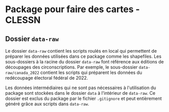 # Package pour faire des cartes - CLESSN



## Dossier `data-raw`
Le dossier `data-raw` contient les scripts roulés en local qui permettent de préparer les données utilisées dans ce package comme les shapefiles. Les sous-dossiers à la racine du dossier `data-raw` font référence aux éditions de découpages des circonscriptions. Par exemple, le sous-dossier `data-raw/canada_2022` contient les scripts qui préparent les données du redécoupage électoral fédéral de 2022.

Les données intermédiaires qui ne sont pas nécessaires à l'utilisation du package sont stockées dans le dossier `data` à l'intérieur de `data-raw`. Ce dossier est exclus du package par le fichier `.gitignore` et peut entièrement généré grâce aux scripts dans `data-raw`.
